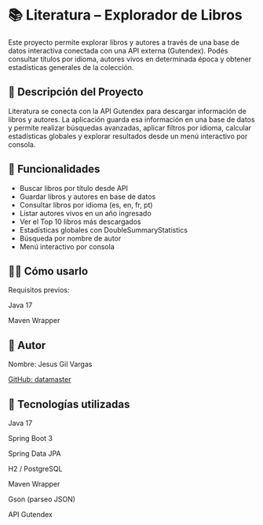 # 📚 Literatura – Explorador de Libros

Este proyecto permite explorar libros y autores a través de una base de datos interactiva conectada con una API externa (Gutendex).
Podés consultar títulos por idioma, autores vivos en determinada época y obtener estadísticas generales de la colección.


## 🧾 Descripción del Proyecto

Literatura se conecta con la API Gutendex
 para descargar información de libros y autores.
La aplicación guarda esa información en una base de datos y permite realizar búsquedas avanzadas, aplicar filtros por
 idioma, calcular estadísticas globales y explorar resultados desde un menú interactivo por consola.

## 🧰 Funcionalidades

- Buscar libros por título desde API
- Guardar libros y autores en base de datos
- Consultar libros por idioma (es, en, fr, pt)
- Listar autores vivos en un año ingresado
- Ver el Top 10 libros más descargados
- Estadísticas globales con DoubleSummaryStatistics
- Búsqueda por nombre de autor
- Menú interactivo por consola

## 🧑‍💻 Cómo usarlo

Requisitos previos:

Java 17

Maven Wrapper 

## 👤 Autor

Nombre: Jesus Gil Vargas

<a href="https://github.com/datamasterdev" target="_blank">GitHub: datamaster </a>


## 🔧 Tecnologías utilizadas

Java 17

Spring Boot 3

Spring Data JPA

H2 / PostgreSQL

Maven Wrapper

Gson (parseo JSON)

API Gutendex
